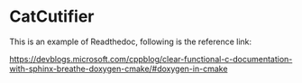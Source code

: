 # CatCutifier
This is an example of Readthedoc, following is the reference link:

https://devblogs.microsoft.com/cppblog/clear-functional-c-documentation-with-sphinx-breathe-doxygen-cmake/#doxygen-in-cmake
